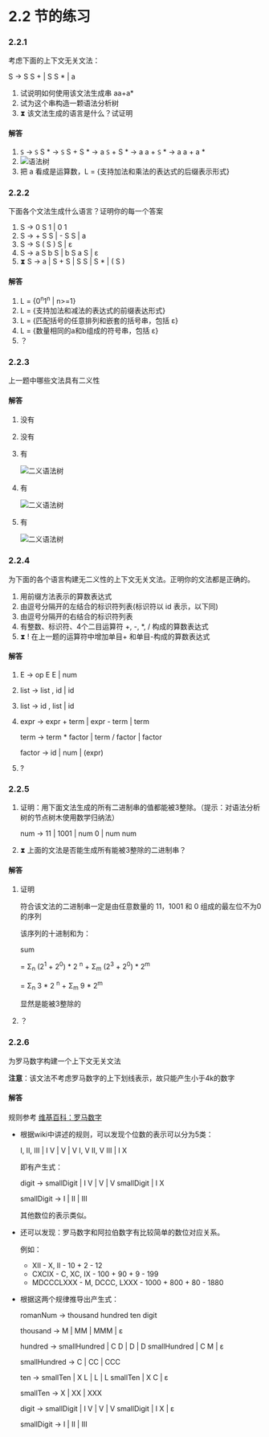 # 2.2 节的练习

### 2.2.1

考虑下面的上下文无关文法：
S -> S S + | S S * | a1. 试说明如何使用该文法生成串 aa+a*2. 试为这个串构造一颗语法分析树
3. ⧗ 该文法生成的语言是什么？试证明 #### 解答
1. `S` -> `S` S * -> `S` S + S * -> a `S` + S * -> a a + `S` * -> a a + a *	
2. ![语法树](https://raw.github.com/fool2fish/dragon-book-practice-answer/master/ch02/2.2/assets/2.2.1-2.png)
3. 把 a 看成是运算数，L = {支持加法和乘法的表达式的后缀表示形式}### 2.2.2
下面各个文法生成什么语言？证明你的每一个答案
1. S -> 0 S 1 | 0 12. S -> + S S | - S S | a3. S -> S ( S ) S | ε4. S -> a S b S | b S a S | ε5. ⧗ S -> a | S + S | S S | S * | ( S ) 
#### 解答
1. L = {0<sup>n</sup>1<sup>n</sup> | n>=1}
2. L = {支持加法和减法的表达式的前缀表达形式}
3. L = {匹配括号的任意排列和嵌套的括号串，包括 ε}
4. L = {数量相同的a和b组成的符号串，包括 ε}
5. ？### 2.2.3
上一题中哪些文法具有二义性
#### 解答
1. 没有
2. 没有
3. 有
    
   ![二义语法树](https://raw.github.com/fool2fish/dragon-book-practice-answer/master/ch02/2.2/assets/2.2.3-3.png)
    
4. 有

    ![二义语法树](https://raw.github.com/fool2fish/dragon-book-practice-answer/master/ch02/2.2/assets/2.2.3-4.png)
    
5. 有

    ![二义语法树](https://raw.github.com/fool2fish/dragon-book-practice-answer/master/ch02/2.2/assets/2.2.3-5.png)
### 2.2.4
为下面的各个语言构建无二义性的上下文无关文法。正明你的文法都是正确的。
1. 用前缀方法表示的算数表达式2. 由逗号分隔开的左结合的标识符列表(标识符以 id 表示，以下同)3. 由逗号分隔开的右结合的标识符列表4. 有整数、标识符、4个二目运算符 +, -, *, / 构成的算数表达式5. ⧗ ! 在上一题的运算符中增加单目+ 和单目-构成的算数表达式
#### 解答
1.  E -> op E E | num2.  list -> list , id | id
3.  list -> id , list | id
4.  expr -> expr + term | expr - term | term
    
    term -> term * factor | term / factor | factor
    
    factor -> id | num | (expr)
5.  ?
### 2.2.5 1. 证明：用下面文法生成的所有二进制串的值都能被3整除。（提示：对语法分析树的节点树木使用数学归纳法）
    num -> 11 | 1001 | num 0 | num num
2.  ⧗ 上面的文法是否能生成所有能被3整除的二进制串？#### 解答
1. 证明
    符合该文法的二进制串一定是由任意数量的 11，1001 和 0 组成的最左位不为0的序列
    该序列的十进制和为：
    sum 
    = Σ<sub>n</sub> (2<sup>1</sup> + 2<sup>0</sup>) * 2 <sup>n</sup> + Σ<sub>m</sub> (2<sup>3</sup> + 2<sup>0</sup>) * 2<sup>m</sup>
    = Σ<sub>n</sub> 3 * 2 <sup>n</sup> + Σ<sub>m</sub> 9 * 2<sup>m</sup>
    显然是能被3整除的
2. ？
### 2.2.6
为罗马数字构建一个上下文无关文法
**注意**：该文法不考虑罗马数字的上下划线表示，故只能产生小于4k的数字
#### 解答规则参考 [维基百科：罗马数字](http://zh.wikipedia.org/wiki/%E7%BD%97%E9%A9%AC%E6%95%B0%E5%AD%97)- 根据wiki中讲述的规则，可以发现个位数的表示可以分为5类：
    I, II, III | I V | V | V I, V II, V III | I X
    即有产生式：
    digit -> smallDigit | I V | V | V smallDigit | I X
    smallDigit -> I | II | III 

    其他数位的表示类似。- 还可以发现：罗马数字和阿拉伯数字有比较简单的数位对应关系。
    例如：

    - XII - X, II - 10 + 2 - 12
    - CXCIX - C, XC, IX - 100 + 90 + 9 - 199    - MDCCCLXXX - M, DCCC, LXXX - 1000 + 800 + 80 - 1880

- 根据这两个规律推导出产生式：

    romanNum -> thousand hundred ten digit

    thousand -> M | MM | MMM | ε 

    hundred -> smallHundred | C D | D | D smallHundred | C M | ε
    smallHundred -> C | CC | CCC 

    ten -> smallTen | X L | L | L smallTen | X C | ε
    smallTen -> X | XX | XXX 

    digit -> smallDigit | I V | V | V smallDigit | I X | ε
    smallDigit -> I | II | III 
